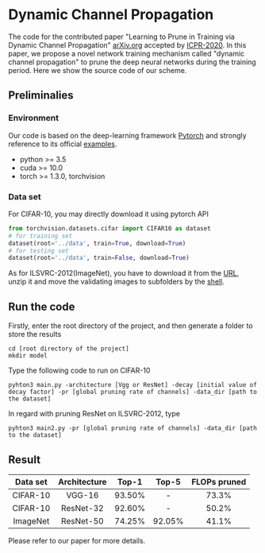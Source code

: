 # Dynamic Channel Propagation
The code for the contributed paper "Learning to Prune in Training via Dynamic Channel Propagation" [arXiv.org](https://arxiv.org/abs/2007.01486) accepted by [ICPR-2020](https://www.micc.unifi.it/icpr2020/). In this paper, we propose a novel network training mechanism called "dynamic channel propagation" to prune the deep neural networks during the training period. Here we show the source code of our scheme.
## Preliminalies
### Environment
Our code is based on the deep-learning framework [Pytorch](https://pytorch.org/) and strongly reference to its official [examples](https://github.com/pytorch/examples). 
* python >= 3.5
* cuda >= 10.0
* torch >= 1.3.0, torchvision
### Data set
For CIFAR-10, you may directly download it using pytorch API
```python
from torchvision.datasets.cifar import CIFAR10 as dataset
# for training set
dataset(root='../data', train=True, download=True)
# for testing set
dataset(root='../data', train=False, download=True)
```
As for ILSVRC-2012(ImageNet), you have to download it from the [URL](http://image-net.org/challenges/LSVRC/2012/index), unzip it and move the validating images to subfolders by the [shell](https://raw.githubusercontent.com/soumith/imagenetloader.torch/master/valprep.sh).

## Run the code
Firstly, enter the root directory of the project, and then generate a folder to store the results
```
cd [root directory of the project]
mkdir model
```
Type the following code to run on CIFAR-10
```
pyhton3 main.py -architecture [Vgg or ResNet] -decay [initial value of decay factor] -pr [global pruning rate of channels] -data_dir [path to the dataset]
```
In regard with pruning ResNet on ILSVRC-2012, type
```
pyhton3 main2.py -pr [global pruning rate of channels] -data_dir [path to the dataset]
```
## Result
|Data set| Architecture|Top-1|Top-5|FLOPs pruned|
|:-:|:-:|:-:|:-:|:-:|
|CIFAR-10|VGG-16|93.50%|-|73.3%|
|CIFAR-10|ResNet-32|92.60%|-|50.2%|
|ImageNet|ResNet-50|74.25%|92.05%|41.1%|

Please refer to our paper for more details.




